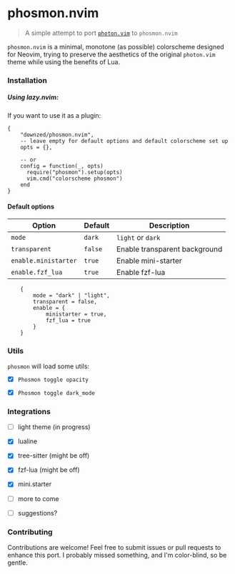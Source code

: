 # phosmon.nvim
> A simple attempt to port [`photon.vim`](https://github.com/axvr/photon.vim) to `phosmon.nvim`

`phosmon.nvim` is a minimal, monotone (as possible) colorscheme designed for Neovim, trying to preserve the aesthetics of the original `photon.vim` theme while using the benefits of Lua.

### Installation
##### Using lazy.nvim:

If you want to use it as a plugin: 
```
{
    "downzed/phosmon.nvim",
    -- leave empty for default options and default colorscheme set up
    opts = {},

    -- or
    config = function(_, opts)
      require("phosmon").setup(opts)
      vim.cmd("colorscheme phosmon")
    end
}
```


#### Default options
| Option | Default | Description |
| --- | --- | --- |
| `mode` | `dark` | `light` or `dark` |
| `transparent` | `false` | Enable transparent background |
| `enable.ministarter` | `true` | Enable mini-starter |
| `enable.fzf_lua` | `true` | Enable fzf-lua |

```
    {
        mode = "dark" | "light",
        transparent = false,
        enable = {
            ministarter = true,
            fzf_lua = true
        }
    }
```
### Utils
`phosmon` will load some utils:
- [x] `Phosmon toggle opacity`
- [x] `Phosmon toggle dark_mode`


### Integrations
- [ ] light theme (in progress)
- [x] lualine
- [x] tree-sitter (might be off)
- [x] fzf-lua (might be off)
- [x] mini.starter
- [ ] more to come
- [ ] suggestions?


### Contributing
Contributions are welcome! Feel free to submit issues or pull requests to enhance this port.
I probably missed something, and I'm color-blind, so be gentle.

